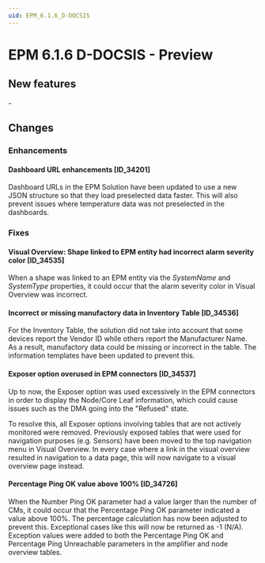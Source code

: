 ```yaml
---
uid: EPM_6.1.6_D-DOCSIS
---
```


# EPM 6.1.6 D-DOCSIS - Preview

## New features

\-

## Changes

### Enhancements

#### Dashboard URL enhancements [ID_34201]

Dashboard URLs in the EPM Solution have been updated to use a new JSON structure so that they load preselected data faster. This will also prevent issues where temperature data was not preselected in the dashboards.

### Fixes

#### Visual Overview: Shape linked to EPM entity had incorrect alarm severity color [ID_34535]

When a shape was linked to an EPM entity via the *SystemName* and *SystemType* properties, it could occur that the alarm severity color in Visual Overview was incorrect.

#### Incorrect or missing manufactory data in Inventory Table [ID_34536]

For the Inventory Table, the solution did not take into account that some devices report the Vendor ID while others report the Manufacturer Name. As a result, manufactory data could be missing or incorrect in the table. The information templates have been updated to prevent this.

#### Exposer option overused in EPM connectors [ID_34537]

Up to now, the Exposer option was used excessively in the EPM connectors in order to display the Node/Core Leaf information, which could cause issues such as the DMA going into the "Refused" state.

To resolve this, all Exposer options involving tables that are not actively monitored were removed. Previously exposed tables that were used for navigation purposes (e.g. Sensors) have been moved to the top navigation menu in Visual Overview. In every case where a link in the visual overview resulted in navigation to a data page, this will now navigate to a visual overview page instead.

#### Percentage Ping OK value above 100% [ID_34726]

When the Number Ping OK parameter had a value larger than the number of CMs, it could occur that the Percentage Ping OK parameter indicated a value above 100%. The percentage calculation has now been adjusted to prevent this. Exceptional cases like this will now be returned as -1 (N/A). Exception values were added to both the Percentage Ping OK and Percentage Ping Unreachable parameters in the amplifier and node overview tables.
